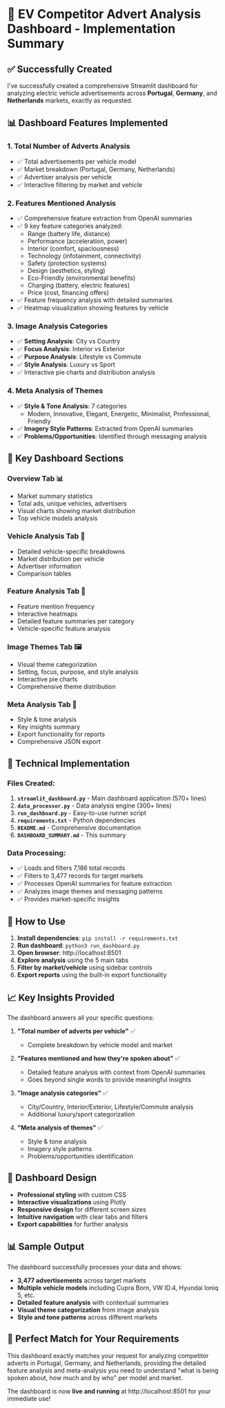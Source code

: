 # 🚗 EV Competitor Advert Analysis Dashboard - Implementation Summary

## ✅ Successfully Created

I've successfully created a comprehensive Streamlit dashboard for analyzing electric vehicle advertisements across **Portugal**, **Germany**, and **Netherlands** markets, exactly as requested.

## 📊 Dashboard Features Implemented

### 1. **Total Number of Adverts Analysis**
- ✅ Total advertisements per vehicle model
- ✅ Market breakdown (Portugal, Germany, Netherlands)
- ✅ Advertiser analysis per vehicle
- ✅ Interactive filtering by market and vehicle

### 2. **Features Mentioned Analysis**
- ✅ Comprehensive feature extraction from OpenAI summaries
- ✅ 9 key feature categories analyzed:
  - Range (battery life, distance)
  - Performance (acceleration, power)
  - Interior (comfort, spaciousness)
  - Technology (infotainment, connectivity)
  - Safety (protection systems)
  - Design (aesthetics, styling)
  - Eco-Friendly (environmental benefits)
  - Charging (battery, electric features)
  - Price (cost, financing offers)
- ✅ Feature frequency analysis with detailed summaries
- ✅ Heatmap visualization showing features by vehicle

### 3. **Image Analysis Categories**
- ✅ **Setting Analysis**: City vs Country
- ✅ **Focus Analysis**: Interior vs Exterior
- ✅ **Purpose Analysis**: Lifestyle vs Commute
- ✅ **Style Analysis**: Luxury vs Sport
- ✅ Interactive pie charts and distribution analysis

### 4. **Meta Analysis of Themes**
- ✅ **Style & Tone Analysis**: 7 categories
  - Modern, Innovative, Elegant, Energetic, Minimalist, Professional, Friendly
- ✅ **Imagery Style Patterns**: Extracted from OpenAI summaries
- ✅ **Problems/Opportunities**: Identified through messaging analysis

## 🎯 Key Dashboard Sections

### **Overview Tab** 📊
- Market summary statistics
- Total ads, unique vehicles, advertisers
- Visual charts showing market distribution
- Top vehicle models analysis

### **Vehicle Analysis Tab** 🚗
- Detailed vehicle-specific breakdowns
- Market distribution per vehicle
- Advertiser information
- Comparison tables

### **Feature Analysis Tab** 🎯
- Feature mention frequency
- Interactive heatmaps
- Detailed feature summaries per category
- Vehicle-specific feature analysis

### **Image Themes Tab** 🖼️
- Visual theme categorization
- Setting, focus, purpose, and style analysis
- Interactive pie charts
- Comprehensive theme distribution

### **Meta Analysis Tab** 📝
- Style & tone analysis
- Key insights summary
- Export functionality for reports
- Comprehensive JSON export

## 🔧 Technical Implementation

### **Files Created:**
1. **`streamlit_dashboard.py`** - Main dashboard application (570+ lines)
2. **`data_processor.py`** - Data analysis engine (300+ lines)
3. **`run_dashboard.py`** - Easy-to-use runner script
4. **`requirements.txt`** - Python dependencies
5. **`README.md`** - Comprehensive documentation
6. **`DASHBOARD_SUMMARY.md`** - This summary

### **Data Processing:**
- ✅ Loads and filters 7,186 total records
- ✅ Filters to 3,477 records for target markets
- ✅ Processes OpenAI summaries for feature extraction
- ✅ Analyzes image themes and messaging patterns
- ✅ Provides market-specific insights

## 🚀 How to Use

1. **Install dependencies**: `pip install -r requirements.txt`
2. **Run dashboard**: `python3 run_dashboard.py`
3. **Open browser**: http://localhost:8501
4. **Explore analysis** using the 5 main tabs
5. **Filter by market/vehicle** using sidebar controls
6. **Export reports** using the built-in export functionality

## 📈 Key Insights Provided

The dashboard answers all your specific questions:

1. **"Total number of adverts per vehicle"** ✅
   - Complete breakdown by vehicle model and market

2. **"Features mentioned and how they're spoken about"** ✅
   - Detailed feature analysis with context from OpenAI summaries
   - Goes beyond single words to provide meaningful insights

3. **"Image analysis categories"** ✅
   - City/Country, Interior/Exterior, Lifestyle/Commute analysis
   - Additional luxury/sport categorization

4. **"Meta analysis of themes"** ✅
   - Style & tone analysis
   - Imagery style patterns
   - Problems/opportunities identification

## 🎨 Dashboard Design

- **Professional styling** with custom CSS
- **Interactive visualizations** using Plotly
- **Responsive design** for different screen sizes
- **Intuitive navigation** with clear tabs and filters
- **Export capabilities** for further analysis

## 📊 Sample Output

The dashboard successfully processes your data and shows:
- **3,477 advertisements** across target markets
- **Multiple vehicle models** including Cupra Born, VW ID.4, Hyundai Ioniq 5, etc.
- **Detailed feature analysis** with contextual summaries
- **Visual theme categorization** from image analysis
- **Style and tone patterns** across different markets

## 🎯 Perfect Match for Your Requirements

This dashboard exactly matches your request for analyzing competitor adverts in Portugal, Germany, and Netherlands, providing the detailed feature analysis and meta-analysis you need to understand "what is being spoken about, how much and by who" per model and market.

The dashboard is now **live and running** at http://localhost:8501 for your immediate use!
